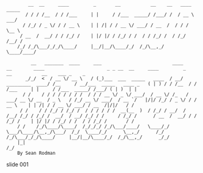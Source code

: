             __  __     ____         _       __           __    __   ____ _____
           / / / /__  / / /___     | |     / /___  _____/ /___/ /  / __ \ ___/
          / /_/ / _ \/ / / __ \    | | /| / / __ \/ ___/ / __  /  / / / \__ \
         / __  /  __/ / / /_/ /    | |/ |/ / /_/ / /  / / /_/ /  / /_/ /__/ /
        /_/ /_/\___/_/_/\____/     |__/|__/\____/_/  /_/\__,_/   \____/____/

             __   _______  ____     ___                          ____                  __        ____                       _ _ __  __     ____         _       __           __    ___ _    _
           _/_/  <  / __ \/ __ \   / (_)___  ___  _____   ____  / __/  _________  ____/ /__     / __/___  _____   ____ _   ( | ) / / /__  / / /___     | |     / /___  _____/ /___/ ( | )  | |
          / /    / / / / / / / /  / / / __ \/ _ \/ ___/  / __ \/ /_   / ___/ __ \/ __  / _ \   / /_/ __ \/ ___/  / __ `/   |/|/ /_/ / _ \/ / / __ \    | | /| / / __ \/ ___/ / __  /|/|/   / /
         / /    / / /_/ / /_/ /  / / / / / /  __(__  )  / /_/ / __/  / /__/ /_/ / /_/ /  __/  / __/ /_/ / /     / /_/ /      / __  /  __/ / / /_/ /    | |/ |/ / /_/ / /  / / /_/ /       / /
        / /    /_/\____/\____/  /_/_/_/ /_/\___/____/   \____/_/     \___/\____/\__,_/\___/  /_/  \____/_/      \__,_/      /_/ /_/\___/_/_/\____/     |__/|__/\____/_/  /_/\__,_/      _/_/
        |_|                                                                                                                                                                            /_/
        By Sean Rodman

















































































slide 001
